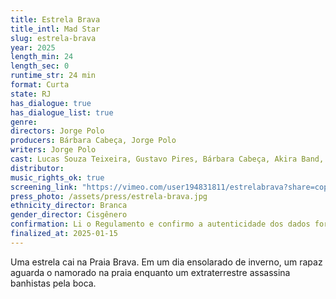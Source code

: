 ```yaml
---
title: Estrela Brava
title_intl: Mad Star
slug: estrela-brava
year: 2025
length_min: 24
length_sec: 0
runtime_str: 24 min
format: Curta
state: RJ
has_dialogue: true
has_dialogue_list: true
genre: 
directors: Jorge Polo
producers: Bárbara Cabeça, Jorge Polo
writers: Jorge Polo
cast: Lucas Souza Teixeira, Gustavo Pires, Bárbara Cabeça, Akira Band, Jorge Polo
distributor: 
music_rights_ok: true
screening_link: "https://vimeo.com/user194831811/estrelabrava?share=copy"
press_photo: /assets/press/estrela-brava.jpg
ethnicity_director: Branca
gender_director: Cisgênero
confirmation: Li o Regulamento e confirmo a autenticidade dos dados fornecido nesta ficha de inscrição.
finalized_at: 2025-01-15
---
```


Uma estrela cai na Praia Brava. Em um dia ensolarado de inverno, um rapaz aguarda o namorado na praia enquanto um extraterrestre assassina banhistas pela boca.
